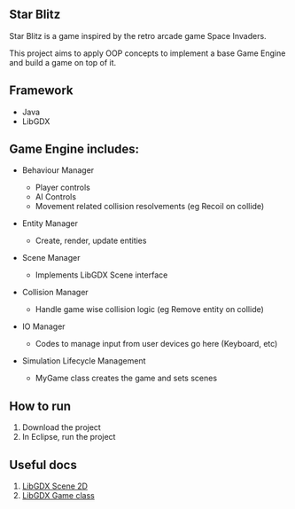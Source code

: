 ## Star Blitz
Star Blitz is a game inspired by the retro arcade game Space Invaders. 

This project aims to apply OOP concepts to implement a base Game Engine and build a game on top of it.

## Framework
* Java
* LibGDX

## Game Engine includes:
* Behaviour Manager

    * Player controls
    * AI Controls
    * Movement related collision resolvements (eg Recoil on collide)
* Entity Manager

    * Create, render, update entities
* Scene Manager

    * Implements LibGDX Scene interface
* Collision Manager

    * Handle game wise collision logic (eg Remove entity on collide)
* IO Manager

    * Codes to manage input from user devices go here (Keyboard, etc)
* Simulation Lifecycle Management
    
    * MyGame class creates the game and sets scenes

## How to run
1. Download the project
2. In Eclipse, run the project

## Useful docs
1. [LibGDX Scene 2D](https://libgdx.com/wiki/graphics/2d/scene2d/scene2d-ui)
2. [LibGDX Game class](https://libgdx.com/wiki/start/simple-game-extended)
